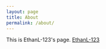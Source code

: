 ```yaml
---
layout: page
title: About
permalink: /about/
---
```


This is EthanL-123's page.
[EthanL-123](https://ethanl-123.github.io/)
